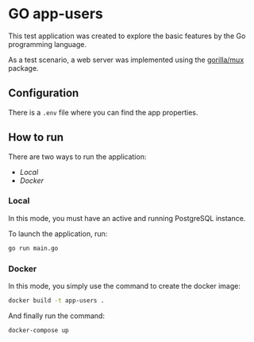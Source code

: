 # GO app-users

This test application was created to explore the basic features by the Go programming language.

As a test scenario, a web server was implemented using the [gorilla/mux](https://github.com/gorilla/mux) package. 

## Configuration

There is a `.env` file where you can find the app properties.

## How to run

There are two ways to run the application:
* *Local*
* *Docker*

### Local

In this mode, you must have an active and running PostgreSQL instance.

To launch the application, run:

```bash
go run main.go
```

### Docker

In this mode, you simply use the command to create the docker image:

```bash
docker build -t app-users .
```

And finally run the command:

```bash
docker-compose up
```